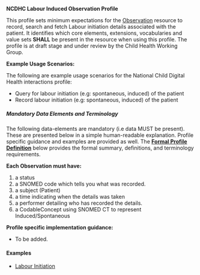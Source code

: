 **NCDHC Labour Induced Observation Profile**

This profile sets minimum expectations for the [Observation] resource to record, search and fetch Labour initiation details associated with the patient. It identifies which core elements, extensions, vocabularies and value sets **SHALL** be present in the resource when using this profile. The profile is at draft stage and under review by the Child Health Working Group. 

**Example Usage Scenarios:**

The following are example usage scenarios for the National Child Digital Health interactions
profile:

-   Query for labour initiation (e.g: spontaneous, induced) of the patient
-   Record labour initiation (e.g: spontaneous, induced) of the patient

##### Mandatory Data Elements and Terminology


The following data-elements are mandatory (i.e data MUST be present). These are presented below in a simple human-readable explanation. Profile specific guidance and examples are provided as well.  The [**Formal Profile Definition**](#profile) below provides the  formal summary, definitions, and  terminology requirements.  

**Each Observation must have:**

1.  a status  
1.  a SNOMED code which tells you what was recorded.
1.  a subject (Patient)
1.  a time indicating when the details was taken
1.	a performer detailing who has recorded the details.
1.  a CodableConcept using SNOMED CT to represent Induced/Spontaneous

**Profile specific implementation guidance:**

* To be added.



#### Examples

- [Labour Initiation](ncdhc-observation-labour-induced-example.html)

[Observation]: http://hl7.org/fhir/observation.html
[extensible]: http://hl7.org/fhir/terminologies.html#extensible
[General Guidance Section]: definitions.html
